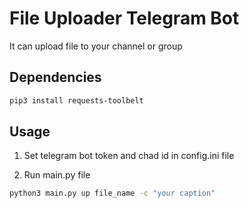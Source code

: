 # File Uploader Telegram Bot

It can upload file to your channel or group

## Dependencies
```sh
pip3 install requests-toolbelt
```

## Usage 

1. Set telegram bot token and chad id in config.ini file

2. Run main.py file
```sh
python3 main.py up file_name -c "your caption"
```
